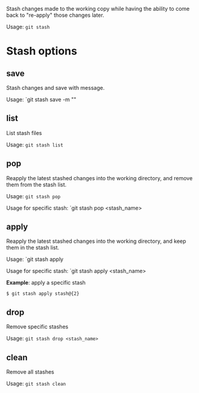 Stash changes made to the working copy while having the ability to come back to "re-apply" those changes later.

Usage: `git stash`

# Stash options

## save
Stash changes and save with message.

Usage: `git stash save -m "<message>"


## list
List stash files

Usage: `git stash list`


## pop
Reapply the latest stashed changes into the working directory, and remove them from the stash list.

Usage: `git stash pop`

Usage for specific stash: `git stash pop <stash_name>


## apply
Reapply the latest stashed changes into the working directory, and keep them in the stash list.

Usage: `git stash apply

Usage for specific stash: `git stash apply <stash_name>

**Example**: apply a specific stash
```shell
$ git stash apply stash@{2}
```

## drop
Remove specific stashes

Usage: `git stash drop <stash_name>`


## clean
Remove all stashes

Usage: `git stash clean`